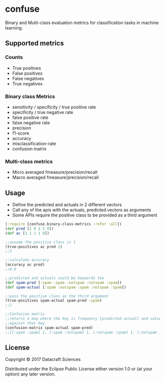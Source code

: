 # confuse

Binary and Multi-class evaluation metrics for classification tasks in machine learning.

## Supported metrics

### Counts 
* True positives
* False positives
* False negatives
* True negatives 

### Binary class Metrics

* sensitivity / specificity / true positive rate
* specificity / true negative rate
* false positive rate
* false negative rate
* precision
* f1-score
* accuracy
* misclassification-rate
* confusion matrix

### Multi-class metrics
* Micro averaged fmeasure/precision/recall
* Macro averaged fmeasure/precision/recall

## Usage

* Define the predicted and actuals in 2 different vectors
* Call any of the apis with the actuals, predicted vectors as arguments
* Some APIs require the positive class to be provided as a third argument 

```  clojure
(:require [confuse.binary-class-metrics :refer :all])
(def pred [1 0 1 1 0])
(def ac [1 1 1 1 0])

;;assume the positive class is 1
(true-positives ac pred 1)
;;3

;;calculate accuracy
(accuracy ac pred)
;;0.8

;;predicted and actuals could be keywords too
(def spam-pred [:spam :spam :notspam :notspam :spam])
(def spam-actual [:spam :notspam :spam :notspam :spam])

;;pass the positive class as the third argument
(true-positives spam-actual spam-pred :spam)
;;2

;;Confusion matrix
;;returns a map where the key is frequency [predicted actual] and value is the count 
;;against that key 
(confusion-matrix spam-actual spam-pred)
;;{[:spam :spam] 2, [:spam :notspam] 1, [:notspam :spam] 1, [:notspam :notspam] 1}
```
## License

Copyright © 2017 Datacraft Sciences

Distributed under the Eclipse Public License either version 1.0 or (at
your option) any later version.
